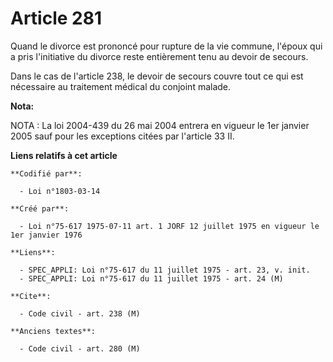 # Article 281

Quand le divorce est prononcé pour rupture de la vie commune, l'époux qui a pris l'initiative du divorce reste entièrement
tenu au devoir de secours.

Dans le cas de l'article 238, le devoir de secours couvre tout ce qui est nécessaire au traitement médical du conjoint
malade.

**Nota:**

NOTA : La loi 2004-439 du 26 mai 2004 entrera en vigueur le 1er janvier 2005 sauf pour les exceptions citées par l'article 33
II.

**Liens relatifs à cet article**

	**Codifié par**:

	  - Loi n°1803-03-14

	**Créé par**:

	  - Loi n°75-617 1975-07-11 art. 1 JORF 12 juillet 1975 en vigueur le 1er janvier 1976

	**Liens**:

	  - SPEC_APPLI: Loi n°75-617 du 11 juillet 1975 - art. 23, v. init.
	  - SPEC_APPLI: Loi n°75-617 du 11 juillet 1975 - art. 24 (M)

	**Cite**:

	  - Code civil - art. 238 (M)

	**Anciens textes**:

	  - Code civil - art. 280 (M)
